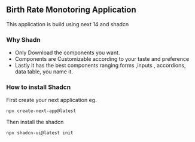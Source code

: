 ## Birth Rate Monotoring  Application

This application is build using next 14 and shadcn

### Why Shadn

-   Only Download the components you want.
-   Components are Customizable according to your taste and preference
-   Lastly it has the best components ranging forms ,inputs , accordions, data table, you name it.

### How to install Shadcn

First create your next application eg.

```
npx create-next-app@latest
```

Then install the shadcn

```
npx shadcn-ui@latest init
```
